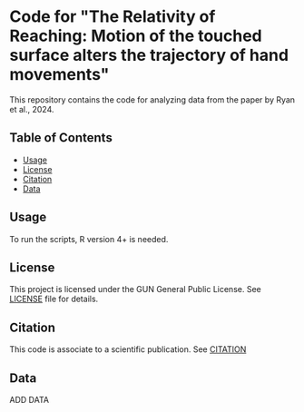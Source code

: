 # Code for "The Relativity of Reaching: Motion of the touched surface alters the trajectory of hand movements"

This repository contains the code for analyzing data from the paper by Ryan et al., 2024.

## Table of Contents

- [Usage](#usage)
- [License](#license)
- [Citation](#citation)
- [Data](#data)

## Usage

To run the scripts, R version 4+ is needed. 

## License

This project is licensed under the GUN General Public License. See [LICENSE](LICENSE) file for details. 

## Citation

This code is associate to a scientific publication. See [CITATION](citation.txt)

## Data

ADD DATA

